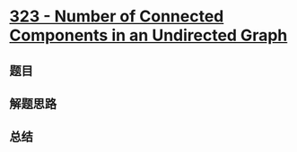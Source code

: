 # [323 - Number of Connected Components in an Undirected Graph](https://leetcode.com/problems/number-of-connected-components-in-an-undirected-graph/)

## 题目


## 解题思路


## 总结


